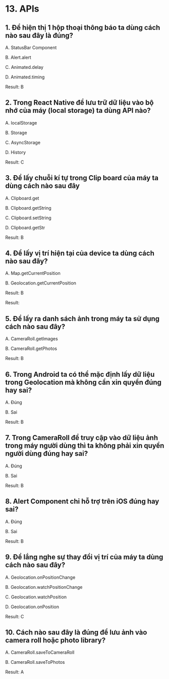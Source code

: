 # 13. APIs

## 1. Để hiện thị 1 hộp thoại thông báo ta dùng cách nào sau đây là đúng?

A. StatusBar Component

B. Alert.alert

C. Animated.delay

D. Animated.timing

Result: B

## 2. Trong React Native để lưu trữ dữ liệu vào bộ nhớ của máy (local storage) ta dùng API nào?

A. localStorage

B. Storage

C. AsyncStorage

D. History

Result: C

## 3. Để lấy chuỗi kí tự trong Clip board của máy ta dùng cách nào sau đây

A. Clipboard.get

B. Clipboard.getString

C. Clipboard.setString

D. Clipboard.getStr

Result: B

## 4. Để lấy vị trí hiện tại của device ta dùng cách nào sau đây?

A. Map.getCurrentPosition

B. Geolocation.getCurrentPosition

Result: B

Result:

## 5. Để lấy ra danh sách ảnh trong máy ta sử dụng cách nào sau đây?

A. CameraRoll.getImages

B. CameraRoll.getPhotos

Result: B

## 6. Trong Android ta có thể mặc định lấy dữ liệu trong **Geolocation** mà không cần xin quyền đúng hay sai?

A. Đúng

B. Sai

Result: B

## 7. Trong CameraRoll để truy cập vào dữ liệu ảnh trong máy người dùng thì ta không phải xin quyền người dùng đúng hay sai?

A. Đúng

B. Sai

Result: B

## 8. Alert Component chỉ hỗ trợ trên iOS đúng hay sai?

A. Đúng

B. Sai

Result: B

## 9. Để lắng nghe sự thay đổi vị trí của máy ta dùng cách nào sau đây?

A. Geolocation.onPositionChange

B. Geolocation.watchPositionChange

C. Geolocation.watchPosition

D. Geolocation.onPosition

Result: C

## 10. Cách nào sau đây là đúng để lưu ảnh vào camera roll hoặc photo library?

A. CameraRoll.saveToCameraRoll

B. CameraRoll.saveToPhotos

Result: A

